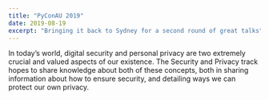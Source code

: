 ```yaml
---
title: "PyConAU 2019"
date: 2019-08-19
excerpt: "Bringing it back to Sydney for a second round of great talks"
---
```


In today’s world, digital security and personal privacy are two extremely crucial and valued aspects of our existence. The Security and Privacy track hopes to share knowledge about both of these concepts, both in sharing information about how to ensure security, and detailing ways we can protect our own privacy.